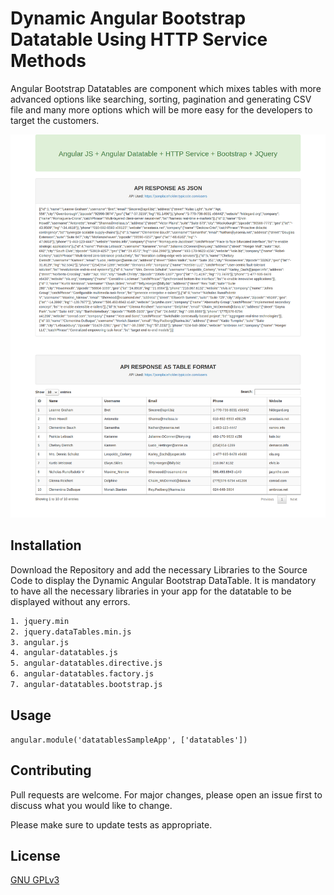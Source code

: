# Dynamic Angular Bootstrap Datatable Using HTTP Service Methods

Angular Bootstrap Datatables are component which mixes tables with more advanced options like searching, sorting, pagination and generating CSV file and many more options which will be more easy for the developers to target the customers. 

![Sample Datatable Screen Shot](images/Angular-Bootstrap-Datatable.png?raw=true "Dynamic Angular Bootstrap Datatable Using HTTP Service Methods")

## Installation

Download the Repository and add the necessary Libraries to the Source Code to display the Dynamic Angular Bootstrap DataTable. It is mandatory to have all the necessary libraries in your app for the datatable to be displayed without any errors. 

```HTML
1. jquery.min
2. jquery.dataTables.min.js
3. angular.js
4. angular-datatables.js
5. angular-datatables.directive.js
6. angular-datatables.factory.js
7. angular-datatables.bootstrap.js
```

## Usage

```Angular JS
angular.module('datatablesSampleApp', ['datatables'])
```

## Contributing
Pull requests are welcome. For major changes, please open an issue first to discuss what you would like to change.

Please make sure to update tests as appropriate.

## License
[GNU GPLv3](https://choosealicense.com/licenses/gpl-3.0/)
